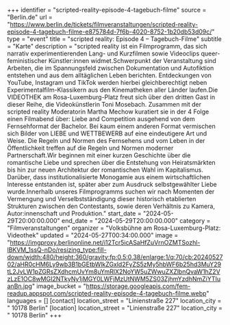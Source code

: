 +++
identifier = "scripted-reality-episode-4-tagebuch-filme"
source = "Berlin.de"
url = "https://www.berlin.de/tickets/filmveranstaltungen/scripted-reality-episode-4-tagebuch-filme-e875784d-7f6b-4020-8752-1b20db53d09c/"
type = "event"
title = "scripted reality: Episode 4 – Tagebuch-Filme"
subtitle = "Karte"
description = "scripted reality ist ein Filmprogramm, das sich narrativ experimentierenden Lang- und Kurzfilmen sowie Videoclips queer-feministischer Künstler:innen widmet.Schwerpunkt der Veranstaltung sind Arbeiten, die im Spannungsfeld zwischen Dokumentation und Autofiktion entstehen und aus dem alltäglichen Leben berichten. Entdeckungen von YouTube, Instagram und TikTok werden hierbei gleichberechtigt neben Experimentalfilm-Klassikern aus den Kinematheken aller Länder laufen.Die VIDEOTHEK am Rosa-Luxemburg-Platz freut sich über den dritten Gast in dieser Reihe, die Videokünstlerin Toni Mosebach. Zusammen mit der scripted reality Moderatorin Martha Mechow kuratiert sie in der 4 Folge einen Filmabend über: Liebe and Competition ausgehend von dem Fernsehformat der Bachelor. Bei kaum einem anderen Format vermischen sich Bilder von LIEBE und WETTBEWERB auf eine eindeutigere Art und Weise. Die Regeln und Normen des Fernsehens und vom Leben in der Öffentlichkeit treffen auf die Regeln und Normen moderner Partnerschaft.Wir beginnen mit einer kurzen Geschichte über die romantische Liebe und sprechen über die Entstehung von Heiratsmärkten bis hin zur neuen Architektur der romantischen Wahl im Kapitalismus. Darüber, dass institutionalisierte Monogamie aus einem wirtschaftlichen Interesse entstanden ist, später aber zum Ausdruck selbstgewählter Liebe wurde.Innerhalb unseres Filmprogramms suchen wir nach Momenten der Vermengung und Verselbstständigung dieser historisch etablierten Strukturen zwischen den Contestants, sowie deren Verhältnis zu Kamera, Autor:innenschaft und Produktion."
start_date = "2024-05-29T20:00:00.000"
end_date = "2024-05-29T20:00:00.000"
category = "Filmveranstaltungen"
organizer = "Volksbühne am Rosa-Luxemburg-Platz: Videothek"
updated = "2024-05-27T00:34:00.000"
image = "https://imgproxy.berlinonline.net/i12Tcr5icASaHfZuVrnOZMTSozhl-lBKVM_1ssQ-nDo/resizing_type:fill-down/width:480/height:360/gravity:fp:0.5:0.38/enlarge:1/q:70/cb:2024052702/aHR0cHM6Ly9wb3B1bGEtbWlkZGxld2FyZS5zMy5hbWF6b25hd3MuY29tL2JvLW1pZGRsZXdhcmUvYm8uYmRlX2NoYW5uZWwuZXZlbnQvaW1hZ2VzLzE1OC8wMGI2NTkyNy1jMGY0LWFjMzUtNWM5ZS03ZjhmYzdhNmZiYTIuanBn.jpg"
image_bucket = "https://storage.googleapis.com/fem-readup.appspot.com/scripted-reality-episode-4-tagebuch-filme.webp"
languages = []
[contact]
location_street = "Linienstraße 227"
location_city = " 10178 Berlin"
[location]
location_street = "Linienstraße 227"
location_city = " 10178 Berlin"
+++